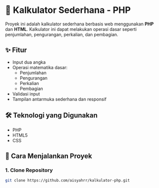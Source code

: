 # 🧮 Kalkulator Sederhana - PHP

Proyek ini adalah kalkulator sederhana berbasis web menggunakan **PHP** dan **HTML**. Kalkulator ini dapat melakukan operasi dasar seperti penjumlahan, pengurangan, perkalian, dan pembagian.

## ✨ Fitur

- Input dua angka
- Operasi matematika dasar:
  - Penjumlahan
  - Pengurangan
  - Perkalian
  - Pembagian
- Validasi input
- Tampilan antarmuka sederhana dan responsif

## 🛠️ Teknologi yang Digunakan

- PHP
- HTML5
- CSS 

## 🚀 Cara Menjalankan Proyek

### 1. Clone Repository
```bash
git clone https://github.com/aisyahrr/kalkulator-php.git
